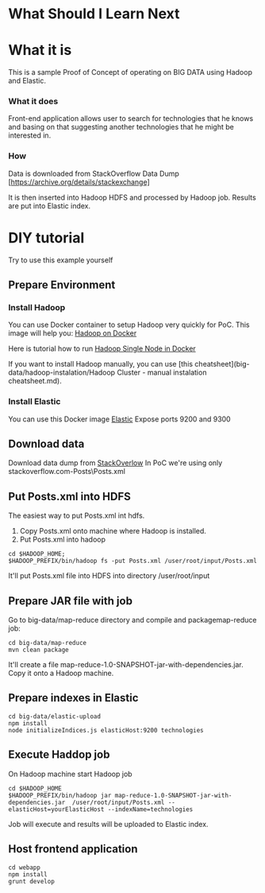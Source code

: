 ﻿What Should I Learn Next
========================

# What it is
This is a sample Proof of Concept of operating on BIG DATA using Hadoop and Elastic.

### What it does
Front-end application allows user to search for technologies that he knows and basing on that suggesting 
another technologies that he might be interested in. 

### How
Data is downloaded from StackOverflow Data Dump
[https://archive.org/details/stackexchange]

It is then inserted into Hadoop HDFS and processed by Hadoop job. Results are put into Elastic index.

# DIY tutorial
Try to use this example yourself

## Prepare Environment

### Install Hadoop
You can use Docker container to setup Hadoop very quickly for PoC. 
This image will help you: [Hadoop on Docker](https://registry.hub.docker.com/u/sequenceiq/hadoop-docker/)

Here is tutorial how to run [Hadoop Single Node in Docker](big-data/hadoop-in-docker/README.md)

If you want to install Hadoop manually, you can use [this  cheatsheet](big-data/hadoop-instalation/Hadoop Cluster - manual instalation cheatsheet.md).

### Install Elastic
You can use this Docker image [Elastic](https://registry.hub.docker.com/_/elasticsearch/)
Expose ports 9200 and 9300


## Download data 
Download data dump from [StackOverlow](https://archive.org/details/stackexchange)
In PoC we're using only stackoverflow.com-Posts\Posts.xml
 
## Put Posts.xml into HDFS
The easiest way to put Posts.xml int hdfs.
1. Copy Posts.xml onto machine where Hadoop is installed.
2. Put Posts.xml into hadoop
```
cd $HADOOP_HOME;
$HADOOP_PREFIX/bin/hadoop fs -put Posts.xml /user/root/input/Posts.xml
```
It'll put Posts.xml file into HDFS into directory /user/root/input

## Prepare JAR file with job
Go to big-data/map-reduce directory and compile and packagemap-reduce job:
```
cd big-data/map-reduce
mvn clean package
```
It'll create a file map-reduce-1.0-SNAPSHOT-jar-with-dependencies.jar.
Copy it onto a Hadoop machine.

## Prepare indexes in Elastic
```
cd big-data/elastic-upload
npm install
node initializeIndices.js elasticHost:9200 technologies
```

## Execute Haddop job
On Hadoop machine start Hadoop job
```
cd $HADOOP_HOME
$HADOOP_PREFIX/bin/hadoop jar map-reduce-1.0-SNAPSHOT-jar-with-dependencies.jar  /user/root/input/Posts.xml --elasticHost=yourElasticHost --indexName=technologies
```

Job will execute and results will be uploaded to Elastic index.

## Host frontend application
```
cd webapp
npm install
grunt develop
```


